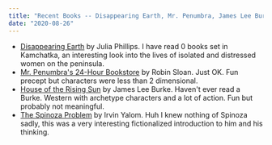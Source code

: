 ```yaml
---
title: "Recent Books -- Disappearing Earth, Mr. Penumbra, James Lee Burke, The Spinoza Problem"
date: "2020-08-26"
---
```


- [Disappearing Earth](https://www.amazon.com/Disappearing-Earth-novel-Julia-Phillips-ebook/dp/B07H72JM68) by Julia Phillips. I have read 0 books set in Kamchatka, an interesting look into the lives of isolated and distressed women on the peninsula.
- [Mr. Penumbra's 24-Hour Bookstore](https://www.goodreads.com/book/show/13538873-mr-penumbra-s-24-hour-bookstore) by Robin Sloan. Just OK. Fun precept but characters were less than 2 dimensional.
- [House of the Rising Sun](https://www.goodreads.com/book/show/25205414-house-of-the-rising-sun) by James Lee Burke. Haven't ever read a Burke. Western with archetype characters and a lot of action. Fun but probably not meaningful.
- [The Spinoza Problem](https://www.goodreads.com/book/show/12715691-the-spinoza-problem) by Irvin Yalom. Huh I knew nothing of Spinoza sadly, this was a very interesting fictionalized introduction to him and his thinking.
